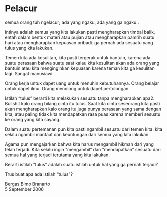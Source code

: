# Pelacur

semua orang tuh ngelacur; ada yang ngaku, ada yang ga ngaku..

intinya adalah semua yang kita lakukan pasti mengharapkan timbal balik, entah dalam bentuk materi atau pujian atau mengharapkan pamrih suatu hari atau mengharapkan kepuasan pribadi. ga pernah ada sesuatu yang tulus yang kita lakukan.

Temen kita ada kesulitan, kita pasti tergerak untuk bantuin, karena ada suatu perasaan bahwa suatu saat kalau kita kesulitan akan ada orang yang bantuin atau kita menginginkan kepuasan karena teman kita ga kesulitan lagi. Sangat manusiawi. 

Orang kerja untuk dapet uang untuk menuhin kebutuhannya. Orang belajar untuk dapet ilmu. Orang menolong untuk dapet pertolongan.

Istilah “tulus” berarti kita melakukan sesuatu tanpa mengharapkan apa2. Bullshit kalo orang bilang cinta itu tulus. Saat kita cinta seseorang kita pasti akan mengharapkan kalo orang itu juga punya perasaan yang sama dengan kita, atau paling tidak kita mendapatkan rasa puas karena memberi sesuatu ke orang yang kita sayang. 

Dalam suatu pertemanan pun kita pasti ngambil sesuatu dari temen kita. kita selalu ngambil manfaat dan keuntungan dari semua yang kita lakukan. 

Agama pun mengajarkan bahwa kita harus mengambil hikmah dari yang telah terjadi. Kita selalu ingin “mengambil” dan “mendapatkan” sesuatu dari semua hal yang terjadi terutama yang kita lakukan.

Berarti istilah “tulus” adalah suatu istilah untuk hal yang ga pernah terjadi?

Trus buat apa ada istilah “tulus”?

Bergas Bimo Branarto  
5 September 2006
